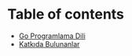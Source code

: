 # Table of contents

* [Go Programlama Dili](README.md)
* [Katkıda Bulunanlar](katkida-bulunanlar.md)
